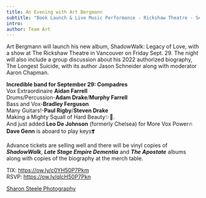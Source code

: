 ```yaml
---
title: An Evening with Art Bergmann
subtitle: "Book Launch & Live Music Performance - Rickshaw Theatre - Sept. 29th"
intro:
author: Team Art
---
```

Art Bergmann will launch his new album, ShadowWalk: Legacy of Love, with a show at The Rickshaw Theatre in Vancouver on Friday Sept. 29. The night will also include a group discussion about his 2022 authorized biography, The Longest Suicide, with its author Jason Schneider along with moderator Aaron Chapman.

<strong>Incredible band for September 29: Compadres</strong>  
Vox Extraordinaire <b>Aidan Farrell</b>  
Drums/Percussion-<b>Adam Drake</b>/<b>Murphy Farrell</b>  
Bass and Vox-<b>Bradley Ferguson</b>  
Many Guitars!-<b>Paul Rigby</b>/<b>Steven Drake</b>  
Making a Mighty Squall of Hard Beauty✨🖤.  
And just added <b>Leo De Johnson</b> (formerly Chelsea) for More Vox Power🔥  
<b>Dave Genn</b> is aboard to play keys❣️  

Advance tickets are selling well and there will be vinyl copies of <b><i>ShadowWalk</i></b>, <b><i>Late Stage Empire Dementia</i></b> and <b><i>The Apostate</i></b> albums along with copies of the biography at the merch table. 

TIX: <https://ow.ly/c0YH50P7Pkm>  
RSVP: <https://ow.ly/qIcH50P7Pkn>  

[Sharon Steele Photography](https://www.facebook.com/SharonSteelePhotography)
